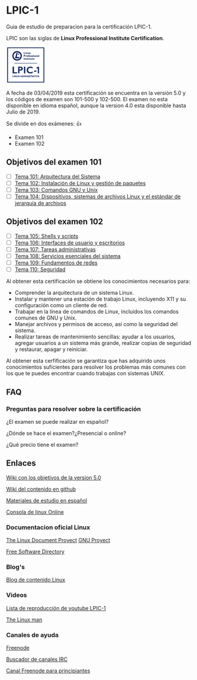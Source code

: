 # LPIC-1

Guia de estudio de preparacion para la certificación LPIC-1.

LPIC son las siglas de **Linux Professional Institute Certification**.

![logo_lpic](img/LPIC-1-Small.png)

A fecha de 03/04/2019 esta certificación se encuentra en la versión 5.0 y los códigos de examen son 101-500 y 102-500. El examen no esta disponible en idioma español, aunque la version 4.0 esta disponible hasta Julio de 2019.

Se divide en dos exámenes: :+1:

- Examen 101
- Examen 102

## Objetivos del examen 101

- [ ] [Tema 101: Arquitectura del Sistema](docs/101-500/Tema_101.md)
- [ ] [Tema 102: Instalación de Linux y gestión de paquetes](docs/101-500/Tema_102.md)
- [ ] [Tema 103: Comandos GNU y Unix](docs/101-500/Tema_103.md)
- [ ] [Tema 104: Dispositivos, sistemas de archivos Linux y el estándar de jerarquía de archivos](docs/101-500/Tema_103.md)

## Objetivos del examen 102

- [ ] [Tema 105: Shells y scripts](docs/102-500/Tema_105.md)
- [ ] [Tema 106: Interfaces de usuario y escritorios](docs/102-500/Tema_106.md)
- [ ] [Tema 107: Tareas administrativas](docs/102-500/Tema_106.md)
- [ ] [Tema 108: Servicios esenciales del sistema](docs/102-500/Tema_107.md)
- [ ] [Tema 109: Fundamentos de redes](docs/102-500/Tema_108.md)
- [ ] [Tema 110: Seguridad](docs/102-500/Tema_109.md)

Al obtener esta certificación se obtiene los conocimientos necesarios para:

- Comprender la arquitectura de un sistema Linux.
- Instalar y mantener una estación de trabajo Linux, incluyendo X11 y  su configuración como un cliente de red.
- Trabajar en la línea de comandos de Linux, incluidos los comandos comunes de GNU y Unix.
- Manejar archivos y permisos de acceso, así como la seguridad del sistema.
- Realizar tareas de mantenimiento sencillas: ayudar a los usuarios, agregar usuarios a un sistema más grande, realizar copias de seguridad y restaurar, apagar y reiniciar.

Al obtener esta cerfificación se garantiza que has adquirido unos conocimientos suficientes para resolver los problemas más comunes con los que te puedes encontrar cuando trabajas con sistemas UNIX.

## FAQ

### Preguntas para resolver sobre la certificación

¿El examen se puede realizar en español?

¿Dónde se hace el examen?¿Presencial o online?

¿Qué precio tiene el examen?

## Enlaces

[Wiki con los objetivos de la version 5.0](https://wiki.lpi.org/wiki/LPIC-1_Objectives_V5.0(ES))

[Wiki del contenido en github](https://github.com/appijumbo/Linux-LPIC-1/wiki)

[Materiales de estudio en español](http://www.lpifit.com/course/)

[Consola de linux Online](https://www.tutorialspoint.com/unix_terminal_online.php)

### Documentacion oficial Linux

[The Linux Document Proyect](http://www.tldp.org/)
[GNU Proyect](http://www.gnu.org/doc/)

[Free Software Directory](https://directory.fsf.org/wiki/Main_Page)

### Blog's

[Blog de contenido Linux](http://www.linuxlinks.com)

### Videos

[Lista de reproducción de youtube LPIC-1](https://www.youtube.com/watch?v=Fov9nM-AbSw&list=PLD_mb6U5Xp95cX_CDO3Cg-p8370lPwRR2)

[The Linux man](https://www.youtube.com/channel/UCVQ7kPpJJ2FA_iYl8Wtx0SA)

### Canales de ayuda

[Freenode](https://webchat.freenode.net)

[Buscador de canales IRC](http://irc.netsplit.de/channels/)

[Canal Freenode para principiantes](http://irc2go.com/webchat/?net=freenode&room=%23linux-beginners)

[1]: contenido.md
